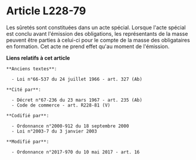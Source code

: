 # Article L228-79

Les sûretés sont constituées dans un acte spécial. Lorsque l'acte spécial est conclu avant l'émission des obligations, les
représentants de la masse peuvent être parties à celui-ci pour le compte de la masse des obligataires en formation. Cet acte
ne prend effet qu'au moment de l'émission.

**Liens relatifs à cet article**

	**Anciens textes**:

	  - Loi n°66-537 du 24 juillet 1966 - art. 327 (Ab)

	**Cité par**:

	  - Décret n°67-236 du 23 mars 1967 - art. 235 (Ab)
	  - Code de commerce - art. R228-81 (V)

	**Codifié par**:

	  - Ordonnance n°2000-912 du 18 septembre 2000
	  - Loi n°2003-7 du 3 janvier 2003

	**Modifié par**:

	  - Ordonnance n°2017-970 du 10 mai 2017 - art. 16
